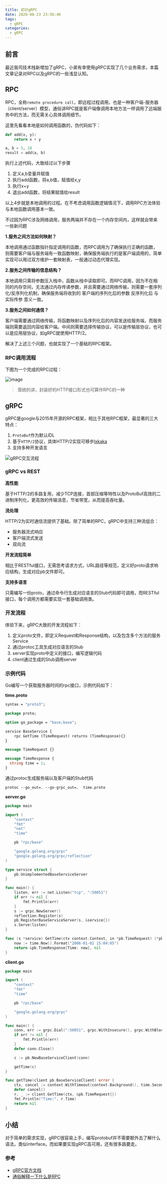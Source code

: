 ```yaml
---
title: 初识gRPC
date: 2020-08-23 23:56:46
tags:
  - gRPC
categories:
  - gRPC
---
```

## 前言

最近我司技术栈新增加了gRPC，小弟有幸使用gRPC实现了几个业务需求，本篇文章记录对RPC以及gRPC的一些浅显认知。

## RPC

RPC，全称`remote procedure call`，即远程过程调用，也是一种客户端-服务器（client/server）模型，通俗讲RPC就是客户端像调用本地方法一样调用了远端服务中的方法，而无需关心具体调用细节。

这里先看看本地是如何调用函数的，伪代码如下：

```python
def add(x, y):
    return x + y

a, b = 5, 10
result = add(a, b)
```

执行上述代码，大致经过以下步骤

1. 定义a,b变量并赋值
2. 执行add函数，将a,b值，赋值给x,y
3. 执行x+y
4. 退出add函数，将结果赋值给result

以上4步就是本地调用的过程。在不考虑调用函数逻辑情况下，调用RPC方法体验与本地函数调用基本一致。

不过因为RPC涉及网络调用，服务两端并不存在一个内存空间内，这样就会带来一些新问题

**1.服务之间方法如何映射？**

本地调用通过函数指针指定调用的函数，而RPC调用为了确保执行正确的函数，则需要客户端与服务端有一致函数映射，确保服务端执行的是客户端调用的，简单实现可以用过双方维护一套映射表，一般通过动态代理实现。

**2.服务之间传输的信息结构？**

本地调用只需将参数压入栈中，函数从栈中读取即可。而RPC调用，因为不在相同的内存空间，无法通过内存传递参数，并且需要通过网络传输，则需要一套序列化/反序列化机制，确保服务端将收到的 客户端的序列化后的参数 反序列化后 与 实际传参 意义一致。

**3.服务之间如何通信？**

客户端需要通过网络传输，将函数映射以及序列化后的内容发送给服务端，而服务端则需要返回内容给客户端。中间则需要选择传输协议，可以是传输层协议，也可以是应用层协议，如gRPC就使用HTTP/2。

解决了上述三个问题，也就实现了一个基础的RPC框架。

### RPC调用流程

下图为一个完成的RPC过程：

![image](https://static001.geekbang.org/resource/image/82/59/826a6da653c4093f3dc3f0a833915259.jpg)

> 笼统的讲，封装好的HTTP接口形式也可算作RPC的一种

## gRPC

gRPC是google与2015年开源的RPC框架，相比于其他RPC框架，最显著的三大特点：

1. `ProtoBuf`作为默认IDL
2. 基于`HTTP/2`协议，具体HTTP/2实现可移步[lxkaka](http://lxkaka.wang/http2/)
3. 支持多种开发语言

![gRPC交互流程](https://colobu.com/2017/04/06/dive-into-gRPC-streaming/gRPC.png)

### gRPC vs REST

**高性能**

基于HTTP/2的多路复用，减少TCP连接，首部压缩等特性以及ProtoBuf高效的二进制序列化，更高效的传输消息，节省带宽，从而提高吞吐量。

**流处理**

HTTP/2为实时通信流提供了基础。除了简单的RPC，gRPC中支持三种流组合：

- 服务器流式响应
- 客户端流式发送
- 双向流

**开发流程简单**

相比于RESTful接口，无需思考请求方式，URL路径等规范，定义好proto请求响应结构，生成对应pb文件即可。

**支持多语言**

只需编写一份proto，通过命令行生成对应语言的Stub代码即可调用，而RESTful接口，每个调用方都需要实现一套基础调用类。

### 开发流程

体验下来，gRPC大致的开发流程如下：

1. 定义proto文件，即定义Request和Response结构，以及包含多个方法的服务Service
2. 通过protoc工具生成对应语言的Stub
3. server实现proto中定义的接口，编写逻辑代码
4. client通过生成的Stub调用server

### 示例代码

Go编写一个获取服务器时间的rpc接口，示例代码如下：

**time.proto**

```protobuf
syntax = "proto3";

package proto;

option go_package = "base;base";

service BaseService {
    rpc GetTime (TimeRequest) returns (TimeResponse){}
}

message TimeRequest {}

message TimeResponse {
  string time = 1;
}
```

通过protoc生成服务端以及客户端的Stub代码

```
protoc --go_out=. --go-grpc_out=.  time.proto
```

**server.go**

```go
package main

import (
	"context"
	"fmt"
	"net"
	"time"

	pb "rpc/base"

	"google.golang.org/grpc"
	"google.golang.org/grpc/reflection"
)

type service struct {
	pb.UnimplementedBaseServiceServer
}

func main() {
	listen, err := net.Listen("tcp", ":50051")
	if err != nil {
		fmt.Println(err)
	}
	s := grpc.NewServer()
	reflection.Register(s)
	pb.RegisterBaseServiceServer(s, &service{})
	s.Serve(listen)
}

func (s *service) GetTime(ctx context.Context, in *pb.TimeRequest) (*pb.TimeResponse, error) {
	now := time.Now().Format("2006-01-02 15:04:05")
	return &pb.TimeResponse{Time: now}, nil
}
```

**client.go**

```go
package main

import (
	"context"
	"fmt"
	"time"

	pb "rpc/base"

	"google.golang.org/grpc"
)

func main() {
	conn, err := grpc.Dial(":50051", grpc.WithInsecure(), grpc.WithBlock())
	if err != nil {
		fmt.Println(err)
	}
	defer conn.Close()

	c := pb.NewBaseServiceClient(conn)

	getTime(c)
}

func getTime(client pb.BaseServiceClient) error {
	ctx, cancel := context.WithTimeout(context.Background(), time.Second)
	defer cancel()
	r, _ := client.GetTime(ctx, &pb.TimeRequest{})
	fmt.Println("Time:", r.Time)
	return nil
}
```

## 小结

对于简单的需求实现，gRPC很容易上手，编写protobuf并不需要额外去了解什么语法，类似interface。而如果要实现gRPC高可用，还有很多路要走。



###  参考

- [gRPC官方文档](https://grpc.io/docs/what-is-grpc/introduction/)
- [通俗解释一下什么是RPC](https://www.zhihu.com/question/25536695)
